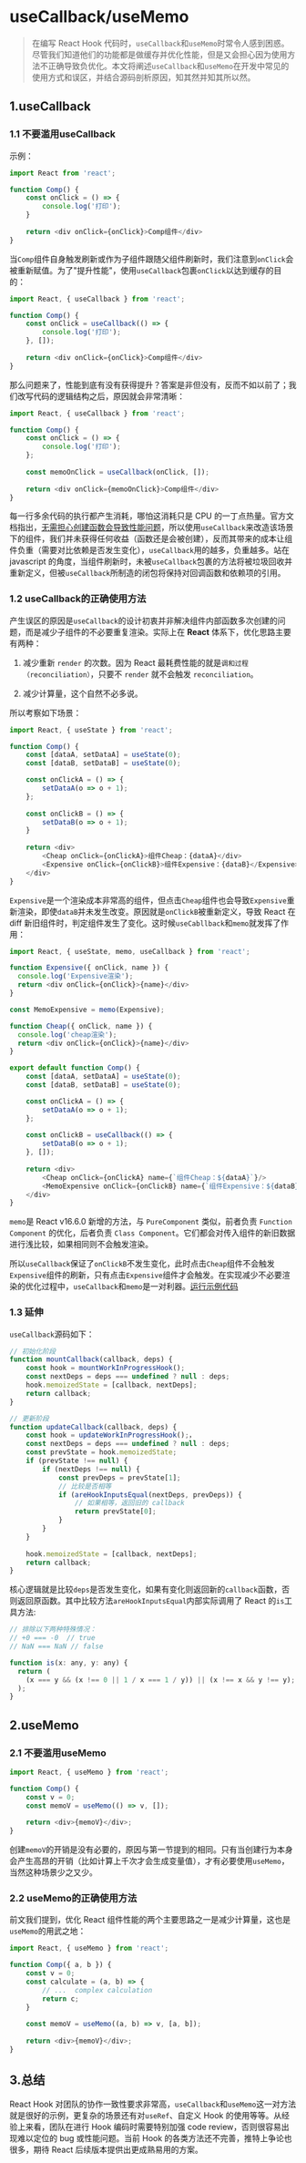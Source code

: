 # useCallback/useMemo

> 在编写 React Hook 代码时，`useCallback`和`useMemo`时常令人感到困惑。尽管我们知道他们的功能都是做缓存并优化性能，但是又会担心因为使用方法不正确导致负优化。本文将阐述`useCallback`和`useMemo`在开发中常见的使用方式和误区，并结合源码剖析原因，知其然并知其所以然。

## 1.useCallback

### 1.1 不要滥用useCallback

示例：

```js
import React from 'react';

function Comp() {
    const onClick = () => {
        console.log('打印');
    }
    
    return <div onClick={onClick}>Comp组件</div>
}
```

当`Comp`组件自身触发刷新或作为子组件跟随父组件刷新时，我们注意到`onClick`会被重新赋值。为了"提升性能"，使用`useCallback`包裹`onClick`以达到缓存的目的：

```js
import React, { useCallback } from 'react';

function Comp() {
    const onClick = useCallback(() => {
        console.log('打印');
    }, []);
    
    return <div onClick={onClick}>Comp组件</div>
}
```

那么问题来了，性能到底有没有获得提升？答案是非但没有，反而不如以前了；我们改写代码的逻辑结构之后，原因就会非常清晰：

```js
import React, { useCallback } from 'react';

function Comp() {
    const onClick = () => {
        console.log('打印');
    };
    
    const memoOnClick = useCallback(onClick, []);
    
    return <div onClick={memoOnClick}>Comp组件</div>
}
```

每一行多余代码的执行都产生消耗，哪怕这消耗只是 CPU 的一丁点热量。官方文档指出，[无需担心创建函数会导致性能问题](https://reactjs.org/docs/hooks-faq.html#are-hooks-slow-because-of-creating-functions-in-render)，所以使用`useCallback`来改造该场景下的组件，我们并未获得任何收益（函数还是会被创建），反而其带来的成本让组件负重（需要对比依赖是否发生变化），`useCallback`用的越多，负重越多。站在 javascript 的角度，当组件刷新时，未被`useCallback`包裹的方法将被垃圾回收并重新定义，但被`useCallback`所制造的闭包将保持对回调函数和依赖项的引用。

### 1.2 useCallback的正确使用方法

产生误区的原因是`useCallback`的设计初衷并非解决组件内部函数多次创建的问题，而是减少子组件的不必要重复渲染。实际上在 **React** 体系下，优化思路主要有两种：

1. 减少重新 `render` 的次数。因为 React 最耗费性能的就是`调和过程（reconciliation）`，只要不 `render` 就不会触发 `reconciliation`。

2. 减少计算量，这个自然不必多说。

所以考察如下场景：

```js
import React, { useState } from 'react';

function Comp() {
    const [dataA, setDataA] = useState(0);
    const [dataB, setDataB] = useState(0);

    const onClickA = () => {
        setDataA(o => o + 1);
    };
    
    const onClickB = () => {
        setDataB(o => o + 1);
    }
    
    return <div>
        <Cheap onClick={onClickA}>组件Cheap：{dataA}</div>
        <Expensive onClick={onClickB}>组件Expensive：{dataB}</Expensive>
    </div>
}
```

`Expensive`是一个渲染成本非常高的组件，但点击`Cheap`组件也会导致`Expensive`重新渲染，即使`dataB`并未发生改变。原因就是`onClickB`被重新定义，导致 React 在 diff 新旧组件时，判定组件发生了变化。这时候`useCabllback`和`memo`就发挥了作用：

```js
import React, { useState, memo, useCallback } from 'react';

function Expensive({ onClick, name }) {
  console.log('Expensive渲染');
  return <div onClick={onClick}>{name}</div>
}

const MemoExpensive = memo(Expensive);

function Cheap({ onClick, name }) {
  console.log('cheap渲染');
  return <div onClick={onClick}>{name}</div>
}

export default function Comp() {
    const [dataA, setDataA] = useState(0);
    const [dataB, setDataB] = useState(0);

    const onClickA = () => {
        setDataA(o => o + 1);
    };
    
    const onClickB = useCallback(() => {
        setDataB(o => o + 1);
    }, []);
    
    return <div>
        <Cheap onClick={onClickA} name={`组件Cheap：${dataA}`}/>
        <MemoExpensive onClick={onClickB} name={`组件Expensive：${dataB}`} />
    </div>
}
```

`memo`是 React v16.6.0 新增的方法，与 `PureComponent` 类似，前者负责 `Function Component` 的优化，后者负责 `Class Component`。它们都会对传入组件的新旧数据进行浅比较，如果相同则不会触发渲染。

所以`useCallback`保证了`onClickB`不发生变化，此时点击`Cheap`组件不会触发`Expensive`组件的刷新，只有点击`Expensive`组件才会触发。在实现减少不必要渲染的优化过程中，`useCallback`和`memo`是一对利器。[运行示例代码](https://codesandbox.io/s/jovial-jang-p29x7?file=/src/App.js)

### 1.3 延伸

`useCallback`源码如下：

```js
// 初始化阶段
function mountCallback(callback, deps) {
    const hook = mountWorkInProgressHook();
    const nextDeps = deps === undefined ? null : deps;
    hook.memoizedState = [callback, nextDeps];
    return callback;
}

// 更新阶段
function updateCallback(callback, deps) {
    const hook = updateWorkInProgressHook();，
    const nextDeps = deps === undefined ? null : deps;
    const prevState = hook.memoizedState;
    if (prevState !== null) {
        if (nextDeps !== null) {
            const prevDeps = prevState[1];
            // 比较是否相等
            if (areHookInputsEqual(nextDeps, prevDeps)) {
                // 如果相等，返回旧的 callback
                return prevState[0];
            }
        }
    }
  
    hook.memoizedState = [callback, nextDeps];
    return callback;
}
```

核心逻辑就是比较`deps`是否发生变化，如果有变化则返回新的`callback`函数，否则返回原函数。其中比较方法`areHookInputsEqual`内部实际调用了 React 的`is`工具方法:

```js
// 排除以下两种特殊情况：
// +0 === -0  // true
// NaN === NaN // false

function is(x: any, y: any) {
  return (
    (x === y && (x !== 0 || 1 / x === 1 / y)) || (x !== x && y !== y);
  );
}
```

## 2.useMemo

### 2.1 不要滥用useMemo

```js
import React, { useMemo } from 'react';

function Comp() {
    const v = 0;
    const memoV = useMemo(() => v, []);
    
    return <div>{memoV}</div>;
}
```

创建`memoV`的开销是没有必要的，原因与第一节提到的相同。只有当创建行为本身会产生高昂的开销（比如计算上千次才会生成变量值），才有必要使用`useMemo`，当然这种场景少之又少。

### 2.2 useMemo的正确使用方法

前文我们提到，优化 React 组件性能的两个主要思路之一是减少计算量，这也是`useMemo`的用武之地：

```js
import React, { useMemo } from 'react';

function Comp({ a, b }) {
    const v = 0;
    const calculate = (a, b) => {
        // ...  complex calculation
        return c;
    }
    
    const memoV = useMemo((a, b) => v, [a, b]);
    
    return <div>{memoV}</div>;
}
```

## 3.总结

React Hook 对团队的协作一致性要求非常高，`useCallback`和`useMemo`这一对方法就是很好的示例，更复杂的场景还有对`useRef`、自定义 Hook 的使用等等。从经验上来看，团队在进行 Hook 编码时需要特别加强 code review，否则很容易出现难以定位的 bug 或性能问题。当前 Hook 的各类方法还不完善，推特上争论也很多，期待 React 后续版本提供出更成熟易用的方案。
 